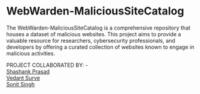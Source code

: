 # WebWarden-MaliciousSiteCatalog
The WebWarden-MaliciousSiteCatalog is a comprehensive repository that houses a dataset of malicious websites.  This project aims to provide a valuable resource for researchers, cybersecurity professionals, and developers by offering a curated collection of websites known to engage in malicious activities. <br> 

PROJECT COLLABORATED BY: -<br>
[Shashank Prasad](https://github.com/PrasadShashank)<br>
[Vedant Surve](https://github.com/SurveVedant)<br>
[Sonit Singh](https://github.com/Sonit51)<br>
